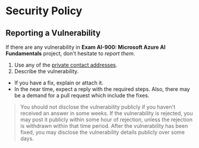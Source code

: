 # Security Policy

## Reporting a Vulnerability

If there are any vulnerability in **Exam AI-900: Microsoft Azure AI Fundamentals** project, don't hesitate to _report them_.

1. Use any of the [private contact addresses](https://github.com/timothywarner/ai900#support).
2. Describe the vulnerability.

- If you have a fix, explain or attach it.
- In the near time, expect a reply with the required steps. Also, there may be a demand for a pull request which include the fixes.

> You should not disclose the vulnerability publicly if you haven't received an answer in some weeks.
> If the vulnerability is rejected, you may post it publicly within some hour of rejection, unless the rejection is withdrawn within that time period.
> After the vulnerability has been fixed, you may disclose the vulnerability details publicly over some days.
